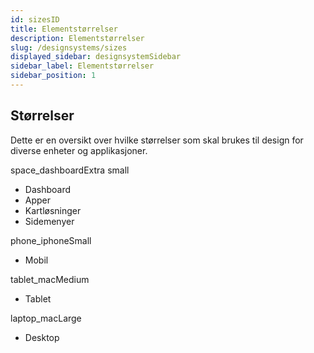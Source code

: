 ```yaml
---
id: sizesID
title: Elementstørrelser
description: Elementstørrelser
slug: /designsystems/sizes
displayed_sidebar: designsystemSidebar
sidebar_label: Elementstørrelser
sidebar_position: 1
---
```


## Størrelser

Dette er en oversikt over hvilke størrelser som skal brukes til design for diverse enheter og applikasjoner.

<div class="devsizes-grid">
    <div class="devsizes-section--container">
        <div class="heading heading__h3--l"><span class="material-symbols-outlined">space_dashboard</span>Extra small</div>
        <ul class="body-text body-text--sml">
            <li>Dashboard</li>
            <li>Apper</li>
            <li>Kartløsninger</li>
            <li>Sidemenyer</li>
        </ul>
    </div>
    <div class="devsizes-section--container">
        <div class="heading heading__h3--l"><span class="material-symbols-outlined material-symbols-outlined--filled">phone_iphone</span>Small</div>
        <ul class="body-text body-text--sml">
            <li>Mobil</li>
        </ul>
    </div>
    <div class="devsizes-section--container">
        <div class="heading heading__h3--l"><span class="material-symbols-outlined material-symbols-outlined--filled">tablet_mac</span>Medium</div>
        <ul class="body-text body-text--sml">
            <li>Tablet</li>
        </ul>
    </div>
    <div class="devsizes-section--container">
        <div class="heading heading__h3--l"><span class="material-symbols-outlined">laptop_mac</span>Large</div>
        <ul class="body-text body-text--sml">
            <li>Desktop</li>
        </ul>
    </div>
</div>
